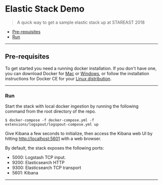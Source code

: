 # Elastic Stack Demo

> A quick way to get a sample elastic stack up at STAREAST 2018

* [Pre-requisites](#pre-requisites)
* [Run](#run)

---

## Pre-requisites

To get started you need a running docker installation. If you don't have one, you can download Docker for [Mac](https://www.docker.com/docker-mac) or [Windows](https://www.docker.com/docker-windows), or follow the installation instructions for Docker CE for your [Linux distribution](https://docs.docker.com/engine/installation/#server).

---

### Run

Start the stack with local docker ingestion by running the following command from the root directory of the repo.

```console
$ docker-compose -f docker-compose.yml -f extensions/logspout/logspout-compose.yml up
```

Give Kibana a few seconds to initialize, then access the Kibana web UI by hitting
[http://localhost:5601](http://localhost:5601) with a web browser.

By default, the stack exposes the following ports:

* 5000: Logstash TCP input.
* 9200: Elasticsearch HTTP
* 9300: Elasticsearch TCP transport
* 5601: Kibana

---
